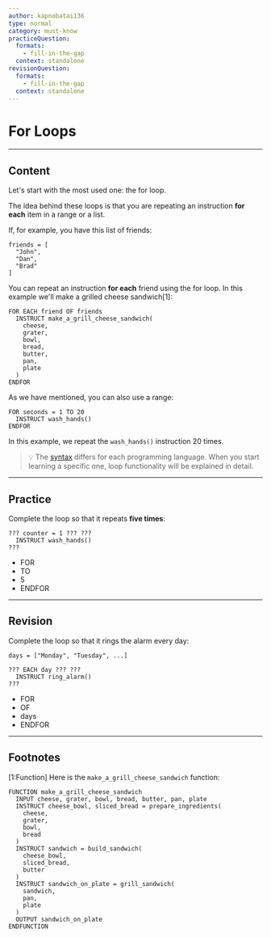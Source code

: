 ```yaml
---
author: kapnobatai136
type: normal
category: must-know
practiceQuestion:
  formats:
    - fill-in-the-gap
  context: standalone
revisionQuestion:
  formats:
    - fill-in-the-gap
  context: standalone
---
```


# For Loops


---

## Content

Let's start with the most used one: the for loop.

The idea behind these loops is that you are repeating an instruction **for each** item in a range or a list.

If, for example, you have this list of friends:

```plain-text
friends = [
  "John",
  "Dan",
  "Brad"
]
```

You can repeat an instruction **for each** friend using the for loop. In this example we'll make a grilled cheese sandwich[1]:

```plain-text
FOR EACH friend OF friends
  INSTRUCT make_a_grill_cheese_sandwich(
    cheese, 
    grater, 
    bowl, 
    bread, 
    butter, 
    pan, 
    plate
  )
ENDFOR
```

As we have mentioned, you can also use a range:

```plain-text
FOR seconds = 1 TO 20
  INSTRUCT wash_hands()
ENDFOR
```

In this example, we repeat the `wash_hands()` instruction 20 times.

> 💡 The [syntax](https://www.enki.com/glossary/general/syntax) differs for each programming language. When you start learning a specific one, loop functionality will be explained in detail.


---

## Practice

Complete the loop so that it repeats **five times**:

```plain-text
??? counter = 1 ??? ???
  INSTRUCT wash_hands()
???
```

- FOR
- TO
- 5
- ENDFOR


---

## Revision

Complete the loop so that it rings the alarm every day:

```plain-text
days = ["Monday", "Tuesday", ...]

??? EACH day ??? ???
  INSTRUCT ring_alarm()
???
```

- FOR
- OF
- days
- ENDFOR


---

## Footnotes

[1:Function]
Here is the `make_a_grill_cheese_sandwich` function:

```plain-text
FUNCTION make_a_grill_cheese_sandwich
  INPUT cheese, grater, bowl, bread, butter, pan, plate
  INSTRUCT cheese_bowl, sliced_bread = prepare_ingredients(
    cheese, 
    grater, 
    bowl, 
    bread
  )
  INSTRUCT sandwich = build_sandwich(
    cheese_bowl, 
    sliced_bread, 
    butter
  )
  INSTRUCT sandwich_on_plate = grill_sandwich(
    sandwich, 
    pan, 
    plate
  )
  OUTPUT sandwich_on_plate
ENDFUNCTION
```
